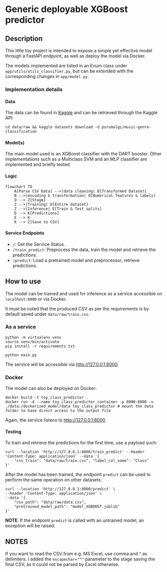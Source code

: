 # Generic deployable XGBoost predictor

## Description

This little toy project is intended to expose a simple yet effective
model through a FastAPI endpoint, as well as deploy the model via Docker.

The models implemented are listed in an Enum class under `app/utils/utils_classifier.py`,
but can be extended with the corresponding changes in `app/model.py`.

### Implementation details

#### Data

The data can be found in [Kaggle](https://www.kaggle.com/datasets/purumalgi/music-genre-classification/data)
and can be retrieved through the Kaggle API:
```shell
cd data/raw && kaggle datasets download -d purumalgi/music-genre-classification
```

#### Model(s)
The main model used is an XGBoost classifier with the DART booster. Other 
implementations such as a Multiclass SVM and an MLP classifier are implemented
and briefly tested. 

#### Logic

```mermaid
flowchart TD
    A[Parse CSV Data] -->|data cleaning| B[Transformed Dataset]
    B -->|encoding & transformation| O[Numerical features & labels]
    O --> Z{Stage}
    Z -->|Training| D[Entire dataset]
    Z -->|Inference| E[Train & Test splits]
    D --> K[Predictions]
    E --> K
    K --> I[Save to CSV] 
```

#### Service Endpoints
* `/`: Get the Service Status.
* `/train_predict`: Preprocess the data, train the model and retrieve the predictions.
* `/predict`: Load a pretrained model and preprocessor, retrieve predictions.

## How to use
The model can be trained and used for inference as a service accessible on `localhost:8000` or
via Docker.

It must be noted that the produced CSV as per the requirements is by default 
saved under `data/raw/train.csv`.


### As a service
```shell
python -m virtualenv venv
source venv/bin/activate
pip install -r requirements.txt

python main.py
```
The service will be accessible via http://127.0.0.1:8000.
### Docker
The model can also be deployed on Docker:

```shell
docker build -t toy_class_predictor .
docker run -d --name toy_class_predictor_container -p 8000:8000 -v ./data:/dockerized_model/data toy_class_predictor # mount the data folder to have direct access to the output file
```

Again, the service listens to http://127.0.0.1:8000.

#### Testing

To train and retrieve the predictions for the first time, use a payload such:
```shell
curl --location 'http://127.0.0.1:8000/train_predict' --header 'Content-Type: application/json' --data '{
    "csv_train": "data/raw/train.csv", "label_col_name": "Class"
}'

```

After the model has been trained, the endpoint `predict` can be used to perform the same operation
on other datasets:
```shell
curl --location 'http://127.0.0.1:8000/predict' \
--header 'Content-Type: application/json' \
--data '{
    "csv_path": "data/raw/data.csv",
    "pretrained_model_path": "model_XGBOOST.joblib"
}'
```

**NOTE**: If the endpoint `predict` is called with an untrained model, an exception will be raised.

## NOTES
If you want to read the CSV from e.g. MS Excel, use comma and ^ as delimiters.
I added the `escapechar="^"` parameter to the stage saving the final CSV, as it
could not be parsed by Excel otherwise.
